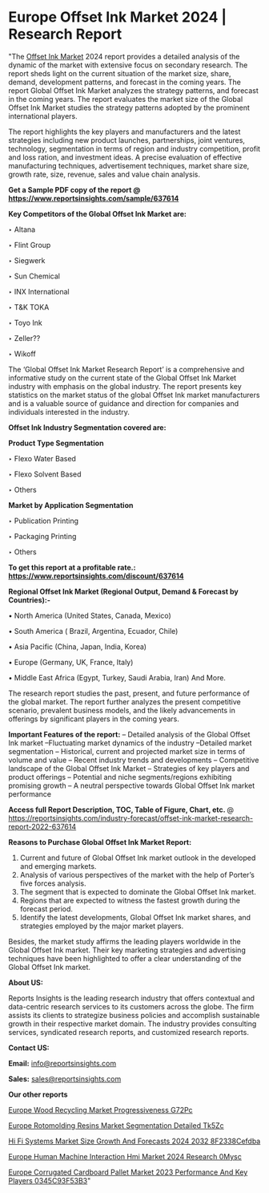 # Europe Offset Ink Market 2024 | Research Report

"The <a href=https://www.reportsinsights.com/sample/637614>Offset Ink Market</a> 2024 report provides a detailed analysis of the dynamic of the market with extensive focus on secondary research. The report sheds light on the current situation of the market size, share, demand, development patterns, and forecast in the coming years. The report Global Offset Ink Market analyzes the strategy patterns, and forecast in the coming years. The report evaluates the market size of the Global Offset Ink Market studies the strategy patterns adopted by the prominent international players.

The report highlights the key players and manufacturers and the latest strategies including new product launches, partnerships, joint ventures, technology, segmentation in terms of region and industry competition, profit and loss ration, and investment ideas. A precise evaluation of effective manufacturing techniques, advertisement techniques, market share size, growth rate, size, revenue, sales and value chain analysis.

<strong>Get a Sample PDF copy of the report @ <a href=https://www.reportsinsights.com/sample/637614 style=color:#0000ff;>https://www.reportsinsights.com/sample/637614</a></strong>

<strong>Key Competitors of the Global Offset Ink Market are:</strong>

‣ Altana

‣ Flint Group

‣ Siegwerk

‣ Sun Chemical

‣ INX International

‣ T&K TOKA

‣ Toyo Ink

‣ Zeller??

‣ Wikoff

The ‘Global Offset Ink Market Research Report’ is a comprehensive and informative study on the current state of the Global Offset Ink Market industry with emphasis on the global industry. The report presents key statistics on the market status of the global Offset Ink market manufacturers and is a valuable source of guidance and direction for companies and individuals interested in the industry.

<strong>Offset Ink Industry Segmentation covered are:</strong>

<strong>Product Type Segmentation</strong>

‣    Flexo Water Based

‣ Flexo Solvent Based

‣ Others

<strong>Market by Application Segmentation</strong>

‣   Publication Printing

‣ Packaging Printing

‣ Others

<strong>To get this report at a profitable rate.: <a href=https://www.reportsinsights.com/discount/637614 style=color:#0000ff;>https://www.reportsinsights.com/discount/637614</a></strong>

<strong>Regional Offset Ink Market (Regional Output, Demand &amp; Forecast by Countries):-</strong>

• North America (United States, Canada, Mexico)

• South America ( Brazil, Argentina, Ecuador, Chile)

• Asia Pacific (China, Japan, India, Korea)

• Europe (Germany, UK, France, Italy)

• Middle East Africa (Egypt, Turkey, Saudi Arabia, Iran) And More.

The research report studies the past, present, and future performance of the global market. The report further analyzes the present competitive scenario, prevalent business models, and the likely advancements in offerings by significant players in the coming years.

<strong>Important Features of the report:</strong>
– Detailed analysis of the Global Offset Ink market
–Fluctuating market dynamics of the industry
–Detailed market segmentation
– Historical, current and projected market size in terms of volume and value
– Recent industry trends and developments
– Competitive landscape of the Global Offset Ink Market
– Strategies of key players and product offerings
– Potential and niche segments/regions exhibiting promising growth
– A neutral perspective towards Global Offset Ink market performance

<strong>Access full Report Description, TOC, Table of Figure, Chart, etc. </strong>@   <a href=https://reportsinsights.com/industry-forecast/offset-ink-market-research-report-2022-637614 style=color:#0000ff;>https://reportsinsights.com/industry-forecast/offset-ink-market-research-report-2022-637614</a>

<strong>Reasons to Purchase Global Offset Ink Market Report:</strong>
1. Current and future of Global Offset Ink market outlook in the developed and emerging markets.
2. Analysis of various perspectives of the market with the help of Porter’s five forces analysis.
3. The segment that is expected to dominate the Global Offset Ink market.
4. Regions that are expected to witness the fastest growth during the forecast period.
5. Identify the latest developments, Global Offset Ink market shares, and strategies employed by the major market players.

Besides, the market study affirms the leading players worldwide in the Global Offset Ink market. Their key marketing strategies and advertising techniques have been highlighted to offer a clear understanding of the Global Offset Ink market.

<strong><strong>About US</strong>:</strong>

Reports Insights is the leading research industry that offers contextual and data-centric research services to its customers across the globe. The firm assists its clients to strategize business policies and accomplish sustainable growth in their respective market domain. The industry provides consulting services, syndicated research reports, and customized research reports.

<strong>Contact US:</strong>

<p class=><b>Email:</b> <a href=mailto:info@reportsinsights.com>info@reportsinsights.com</a></p>
<p class=><b>Sales:</b> <a href=mailto:sales@reportsinsights.com>sales@reportsinsights.com</a></p>

<strong>Our other reports</strong>

<a href=https://www.linkedin.com/pulse/europe-wood-recycling-market-progressiveness-g72pc/>Europe Wood Recycling Market Progressiveness G72Pc</a>

<a href=https://www.linkedin.com/pulse/europe-rotomolding-resins-market-segmentation-detailed-tk5zc/>Europe Rotomolding Resins Market Segmentation Detailed Tk5Zc</a>

<a href=https://medium.com/@dorleashwini636/hi-fi-systems-market-size-growth-and-forecasts-2024-2032-8f2338cefdba>Hi Fi Systems Market Size Growth And Forecasts 2024 2032 8F2338Cefdba</a>

<a href=https://www.linkedin.com/pulse/europe-human-machine-interaction-hmi-market-2024-research-0mysc/>Europe Human Machine Interaction Hmi Market 2024 Research 0Mysc</a>

<a href=https://medium.com/@reportinsights.ja/europe-corrugated-cardboard-pallet-market-2023-performance-and-key-players-0345c93f53b3>Europe Corrugated Cardboard Pallet Market 2023 Performance And Key Players 0345C93F53B3</a>"
